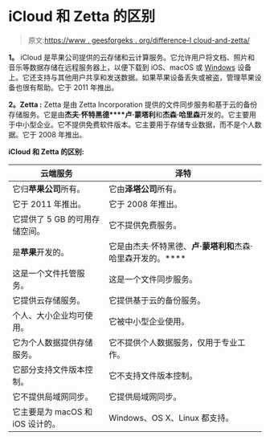 # iCloud 和 Zetta 的区别

> 原文:[https://www . geesforgeks . org/difference-I cloud-and-zetta/](https://www.geeksforgeeks.org/difference-between-icloud-and-zetta/)

**1。**
iCloud 是苹果公司提供的云存储和云计算服务。它允许用户将文档、照片和音乐等数据存储在远程服务器上，以便下载到 iOS、macOS 或 [Windows](https://www.geeksforgeeks.org/interesting-facts-about-windows/) 设备上。它还支持与其他用户共享和发送数据。如果苹果设备丢失或被盗，管理苹果设备也很有帮助。它于 2011 年推出。

**2。Zetta :**
Zetta 是由 Zetta Incorporation 提供的文件同步服务和基于云的备份存储服务。它是由**杰夫·怀特黑德****卢·蒙塔利**和**杰森·哈里森**开发的。它主要用于中小型企业。它不提供免费软件版本。它主要用于存储专业数据，而不是个人数据。它于 2008 年推出。

**iCloud 和 Zetta 的区别:**

<center>

| 云端服务 | 泽特 |
| --- | --- |
| 它归**苹果公司**所有。 | 它由**泽塔公司**所有。 |
| 它于 2011 年推出。 | 它于 2008 年推出。 |
| 它提供了 5 GB 的可用存储空间。 | 它不提供免费服务。 |
| 是**苹果**开发的。 | 它是由杰夫·怀特黑德、**卢·蒙塔利和**杰森·哈里森开发的。**** |
| 这是一个文件托管服务。 | 这是一个文件同步服务。 |
| 它提供云存储服务。 | 它提供基于云的备份服务。 |
| 个人、大小企业均可使用。 | 它被中小型企业使用。 |
| 它为个人数据提供存储服务。 | 它不提供个人数据服务，仅用于专业工作。 |
| 它部分支持文件版本控制。 | 它不支持文件版本控制。 |
| 它不提供局域网同步。 | 它提供局域网同步。 |
| 它主要是为 macOS 和 iOS 设计的。 | Windows、OS X、Linux 都支持。 |

</center>